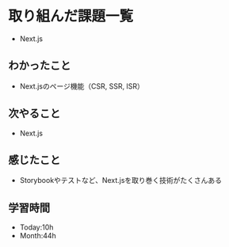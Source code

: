 # 取り組んだ課題一覧
- Next.js
## わかったこと
- Next.jsのページ機能（CSR, SSR, ISR）
## 次やること
- Next.js
## 感じたこと
- Storybookやテストなど、Next.jsを取り巻く技術がたくさんある
## 学習時間
- Today:10h
- Month:44h
